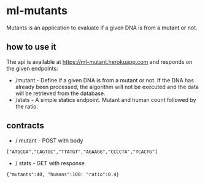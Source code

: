 # ml-mutants

Mutants is an application to evaluate if a given DNA is from a mutant or not.

## how to use it

The api is available at https://ml-mutant.herokuapp.com and responds on the given endpoints:

* /mutant - Define if a given DNA is from a mutant or not. If the DNA has already been processed, the algorithm will not be executed and the data will be retrieved from the database.
* /stats  - A simple statics endpoint. Mutant and human count followed by the ratio.

## contracts


* / mutant - POST with body

``
["ATGCGA","CAGTGC","TTATGT","AGAAGG","CCCCTA","TCACTG"]
``

* / stats  - GET with response

``
{"mutants":40, "humans":100: "ratio":0.4}
``